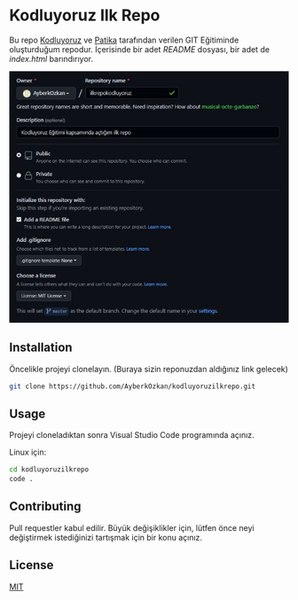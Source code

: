 # **Kodluyoruz Ilk Repo**

Bu repo [Kodluyoruz](https://kodluyoruz.org) ve [Patika](https://www.patika.dev) tarafından verilen GIT Eğitiminde oluşturduğum repodur. İçerisinde bir adet *README* dosyası, bir adet de *index.html* barındırıyor.

![kodluyoruz](kodluyoruzilkrepo.JPG)

## **Installation**

Öncelikle projeyi clonelayın. (Buraya sizin reponuzdan aldığınız link gelecek)
```bash 
git clone https://github.com/AyberkOzkan/kodluyoruzilkrepo.git
```  

## **Usage**

Projeyi cloneladıktan sonra Visual Studio Code programında açınız.

Linux için:
```bash  
cd kodluyoruzilkrepo
code .
```  

## **Contributing**

Pull requestler kabul edilir. Büyük değişiklikler için, lütfen önce neyi değiştirmek istediğinizi tartışmak için bir konu açınız.

## **License**

[MIT](https://choosealicense.com/licenses/mit/)
